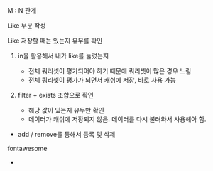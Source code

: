 M : N 관계

Like 부분 작성

Like 저장할 때는 있는지 유무를 확인

1. in을 활용해서 내가 like를 눌렀는지

   - 전체 쿼리셋이 평가되어야 하기 때문에 쿼리셋이 많은 경우 느림
   - 전체 쿼리셋이 평가가 되면서 캐쉬에 저장, 바로 사용 가능

   

2. filter + exists 조합으로 확인

   - 해당 값이 있는지 유무만 확인
   - 데이터가 캐쉬에 저장되지 않음. 데이터를 다시 불러와서 사용해야 함.



- add / remove를 통해서 등록 및 삭제



fontawesome

- 

